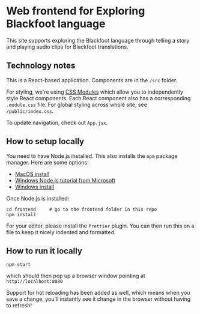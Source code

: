 # Web frontend for Exploring Blackfoot language

This site supports exploring the Blackfoot language through telling a story and playing audio clips for Blackfoot translations.

## Technology notes

This is a React-based application. Components are in the `/src` folder.

For styling, we're using [CSS Modules](https://github.com/css-modules/css-modules) which allow you to independently style React components. Each React component also has a corresponding `.module.css` file. For global styling across whole site, see `/public/index.css`.

To update navigation, check out `App.jsx`.

## How to setup locally

You need to have Node.js installed. This also installs the `npm` package manager. Here are some options:

* [MacOS install](https://nodejs.org/tr/download/package-manager/#macos)
* [Windows Node.js tutorial from Microsoft](https://docs.microsoft.com/en-us/windows/dev-environment/javascript/nodejs-on-windows)
* [Windows install](https://nodejs.org/tr/download/package-manager/#windows)

Once Node.js is installed:

    cd frontend     # go to the frontend folder in this repo
    npm install

For your editor, please install the `Prettier` plugin. You can then run this on a file to keep it nicely indented and formatted.

## How to run it locally

    npm start

which should then pop up a browser window pointing at `http://localhost:8080`

Support for hot reloading has been added as well, which means when you save a change, you'll instantly see it change in the browser without having to refresh!
